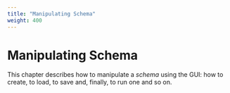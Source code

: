 ```yaml
---
title: "Manipulating Schema"
weight: 400
---
```



# Manipulating Schema

This chapter describes how to manipulate a _schema_ using the GUI: how to create, to load, to save and, finally, to run one and so on.
